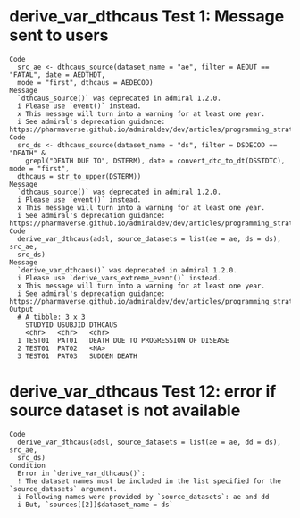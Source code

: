 # derive_var_dthcaus Test 1: Message sent to users

    Code
      src_ae <- dthcaus_source(dataset_name = "ae", filter = AEOUT == "FATAL", date = AEDTHDT,
      mode = "first", dthcaus = AEDECOD)
    Message
      `dthcaus_source()` was deprecated in admiral 1.2.0.
      i Please use `event()` instead.
      x This message will turn into a warning for at least one year.
      i See admiral's deprecation guidance: https://pharmaverse.github.io/admiraldev/dev/articles/programming_strategy.html#deprecation
    Code
      src_ds <- dthcaus_source(dataset_name = "ds", filter = DSDECOD == "DEATH" &
        grepl("DEATH DUE TO", DSTERM), date = convert_dtc_to_dt(DSSTDTC), mode = "first",
      dthcaus = str_to_upper(DSTERM))
    Message
      `dthcaus_source()` was deprecated in admiral 1.2.0.
      i Please use `event()` instead.
      x This message will turn into a warning for at least one year.
      i See admiral's deprecation guidance: https://pharmaverse.github.io/admiraldev/dev/articles/programming_strategy.html#deprecation
    Code
      derive_var_dthcaus(adsl, source_datasets = list(ae = ae, ds = ds), src_ae,
      src_ds)
    Message
      `derive_var_dthcaus()` was deprecated in admiral 1.2.0.
      i Please use `derive_vars_extreme_event()` instead.
      x This message will turn into a warning for at least one year.
      i See admiral's deprecation guidance: https://pharmaverse.github.io/admiraldev/dev/articles/programming_strategy.html#deprecation
    Output
      # A tibble: 3 x 3
        STUDYID USUBJID DTHCAUS                            
        <chr>   <chr>   <chr>                              
      1 TEST01  PAT01   DEATH DUE TO PROGRESSION OF DISEASE
      2 TEST01  PAT02   <NA>                               
      3 TEST01  PAT03   SUDDEN DEATH                       

# derive_var_dthcaus Test 12: error if source dataset is not available

    Code
      derive_var_dthcaus(adsl, source_datasets = list(ae = ae, dd = ds), src_ae,
      src_ds)
    Condition
      Error in `derive_var_dthcaus()`:
      ! The dataset names must be included in the list specified for the `source_datasets` argument.
      i Following names were provided by `source_datasets`: ae and dd
      i But, `sources[[2]]$dataset_name = ds`


